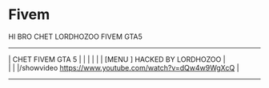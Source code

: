 # Fivem
HI BRO CHET LORDHOZOO FIVEM GTA5 

________________________________________________________
|           CHET FIVEM GTA 5                            |
|                                                       |
|                                                       |
|         [MENU ] HACKED BY LORDHOZOO                   |     
|                                                       |
|/showvideo https://www.youtube.com/watch?v=dQw4w9WgXcQ |
_________________________________________________________
